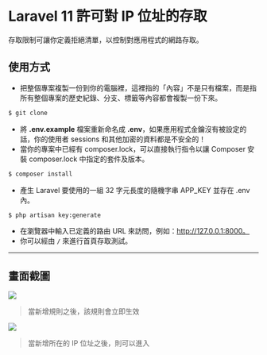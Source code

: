 # Laravel 11 許可對 IP 位址的存取

存取限制可讓你定義拒絕清單，以控制對應用程式的網路存取。

## 使用方式
- 把整個專案複製一份到你的電腦裡，這裡指的「內容」不是只有檔案，而是指所有整個專案的歷史紀錄、分支、標籤等內容都會複製一份下來。
```sh
$ git clone
```
- 將 __.env.example__ 檔案重新命名成 __.env__，如果應用程式金鑰沒有被設定的話，你的使用者 sessions 和其他加密的資料都是不安全的！
- 當你的專案中已經有 composer.lock，可以直接執行指令以讓 Composer 安裝 composer.lock 中指定的套件及版本。
```sh
$ composer install
```
- 產生 Laravel 要使用的一組 32 字元長度的隨機字串 APP_KEY 並存在 .env 內。
```sh
$ php artisan key:generate
```
- 在瀏覽器中輸入已定義的路由 URL 來訪問，例如：http://127.0.0.1:8000。
- 你可以經由 `/` 來進行首頁存取測試。

----

## 畫面截圖
![](https://i.imgur.com/9tSYX9y.png)
> 當新增規則之後，該規則會立即生效

![](https://i.imgur.com/k8OfDkS.png)
> 當新增所在的 IP 位址之後，則可以進入
